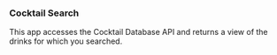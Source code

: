 ### Cocktail Search
This app accesses the Cocktail Database API and returns a view of the drinks for which you searched.
